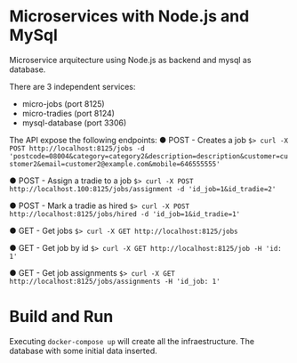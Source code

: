 # Microservices with Node.js and MySql

Microservice arquitecture using Node.js as backend and mysql as database.

There are 3 independent services:
 * micro-jobs (port 8125)
 * micro-tradies (port 8124)
 * mysql-database (port 3306)

The API expose the following endpoints:
● POST - Creates a job
`$> curl -X POST http://localhost:8125/jobs -d 'postcode=08004&category=category2&description=description&customer=customer2&email=customer2@example.com&mobile=646555555'`

● POST - Assign a tradie to a job
`$> curl -X POST http://localhost.100:8125/jobs/assignment -d 'id_job=1&id_tradie=2'`

● POST - Mark a tradie as hired
`$> curl -X POST http://localhost:8125/jobs/hired -d 'id_job=1&id_tradie=1'`

● GET - Get jobs
`$> curl -X GET http://localhost:8125/jobs`

● GET - Get job by id
`$> curl -X GET http://localhost:8125/job -H 'id: 1' `

● GET - Get job assignments
`$> curl -X GET http://localhost:8125/jobs/assignments -H 'id_job: 1' `


# Build and Run
  
Executing `docker-compose up` will create all the infraestructure. The database with some initial data inserted.